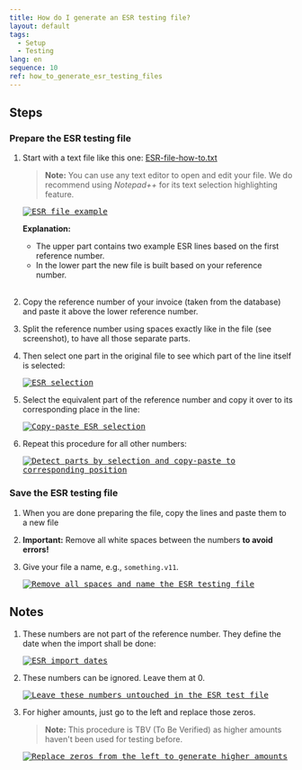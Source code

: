 ```yaml
---
title: How do I generate an ESR testing file?
layout: default
tags:
  - Setup
  - Testing
lang: en
sequence: 10
ref: how_to_generate_esr_testing_files
---
```


<!--
See original issue comment: https://github.com/metasfresh/me03/issues/8894#issuecomment-910347904

ESR = Einzahlungsschein mit Referenznummer (DE, Switzerland) => EN: payment slip with reference number
-->

## Steps

### Prepare the ESR testing file
1. Start with a text file like this one: <a href="assets/ESR-file-how-to.txt" download="ESR-file-how-to" title="Download sample ESR testing file" target="\_blank">ESR-file-how-to.txt</a>

    >**Note:** You can use any text editor to open and edit your file. We do recommend using *Notepad++* for its text selection highlighting feature.

    <kbd><a href="https://user-images.githubusercontent.com/16001442/131689218-617629e8-27b3-495d-b0d5-525f411eefe1.png" title="Click to enlarge" target="\_blank"><img src="https://user-images.githubusercontent.com/16001442/131689218-617629e8-27b3-495d-b0d5-525f411eefe1.png" alt="ESR file example"></a></kbd>

    **Explanation:**
    - The upper part contains two example ESR lines based on the first reference number.
    - In the lower part the new file is built based on your reference number.
    <br><br>

1. Copy the reference number of your invoice (taken from the database) and paste it above the lower reference number.
1. Split the reference number using spaces exactly like in the file (see screenshot), to have all those separate parts.
1. Then select one part in the original file to see which part of the line itself is selected:

    <kbd><a href="https://user-images.githubusercontent.com/16001442/131689750-0a7b6abf-c3c6-477b-a97e-e86ed04a65a1.png" title="Click to enlarge" target="\_blank"><img src="https://user-images.githubusercontent.com/16001442/131689750-0a7b6abf-c3c6-477b-a97e-e86ed04a65a1.png" alt="ESR selection"></a></kbd>

1. Select the equivalent part of the reference number and copy it over to its corresponding place in the line:

    <kbd><a href="https://user-images.githubusercontent.com/16001442/131689867-bb6c14f4-9e0c-4728-aa19-d2fa39a34d9c.png" title="Click to enlarge" target="\_blank"><img src="https://user-images.githubusercontent.com/16001442/131689867-bb6c14f4-9e0c-4728-aa19-d2fa39a34d9c.png" alt="Copy-paste ESR selection"></a></kbd>

1. Repeat this procedure for all other numbers:

    <kbd><a href="https://user-images.githubusercontent.com/16001442/131689958-1ca5561b-b9fa-44bf-8fee-c62cbc995314.png" title="Click to enlarge" target="\_blank"><img src="https://user-images.githubusercontent.com/16001442/131689958-1ca5561b-b9fa-44bf-8fee-c62cbc995314.png" alt="Detect parts by selection and copy-paste to corresponding position"></a></kbd>

### Save the ESR testing file
1. When you are done preparing the file, copy the lines and paste them to a new file
1. **Important:** Remove all white spaces between the numbers **to avoid errors!**
1. Give your file a name, e.g., `something.v11`.

    <kbd><a href="https://user-images.githubusercontent.com/16001442/131691361-92da234b-ab97-4469-8c83-6df7f55d9f99.png" title="Click to enlarge" target="\_blank"><img src="https://user-images.githubusercontent.com/16001442/131691361-92da234b-ab97-4469-8c83-6df7f55d9f99.png" alt="Remove all spaces and name the ESR testing file"></a></kbd>

## Notes
1. These numbers are not part of the reference number. They define the date when the import shall be done:

    <kbd><a href="https://user-images.githubusercontent.com/16001442/131690100-545da82c-1f00-4c25-b26f-caa62c4302cb.png" title="Click to enlarge" target="\_blank"><img src="https://user-images.githubusercontent.com/16001442/131690100-545da82c-1f00-4c25-b26f-caa62c4302cb.png" alt="ESR import dates"></a></kbd>

1. These numbers can be ignored. Leave them at 0.

    <kbd><a href="https://user-images.githubusercontent.com/16001442/131690607-5eaa01ee-af18-47b3-bb47-6389811bb7ba.png" title="Click to enlarge" target="\_blank"><img src="https://user-images.githubusercontent.com/16001442/131690607-5eaa01ee-af18-47b3-bb47-6389811bb7ba.png" alt="Leave these numbers untouched in the ESR test file"></a></kbd>

1. For higher amounts, just go to the left and replace those zeros.
    >**Note:** This procedure is TBV (To Be Verified) as higher amounts haven't been used for testing before.

    <kbd><a href="https://user-images.githubusercontent.com/16001442/131690797-eb6b9564-4175-4dc5-b3c0-cc4e0a1df654.png" title="Click to enlarge" target="\_blank"><img src="https://user-images.githubusercontent.com/16001442/131690797-eb6b9564-4175-4dc5-b3c0-cc4e0a1df654.png" alt="Replace zeros from the left to generate higher amounts"></a></kbd>
